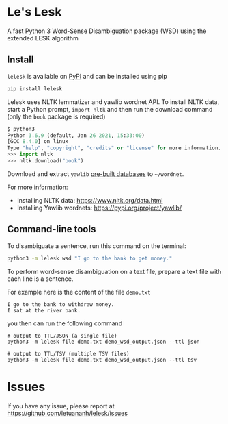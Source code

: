 # Le's Lesk

A fast Python 3 Word-Sense Disambiguation package (WSD) using the extended LESK algorithm

## Install

`lelesk` is available on [PyPI](https://pypi.org/project/lelesk/) and can be installed using pip

```bash
pip install lelesk
```

Lelesk uses NLTK lemmatizer and yawlib wordnet API.
To install NLTK data, start a Python prompt, `import nltk` and then run the download command (only the `book` package is required)

```python
$ python3
Python 3.6.9 (default, Jan 26 2021, 15:33:00) 
[GCC 8.4.0] on linux
Type "help", "copyright", "credits" or "license" for more information.
>>> import nltk
>>> nltk.download("book")
```

Download and extract `yawlib` [pre-built databases](https://github.com/letuananh/yawlib/releases/) to `~/wordnet`.

For more information:

- Installing NLTK data: https://www.nltk.org/data.html
- Installing Yawlib wordnets: https://pypi.org/project/yawlib/

## Command-line tools

To disambiguate a sentence, run this command on the terminal:

```bash
python3 -m lelesk wsd "I go to the bank to get money."
```

To perform word-sense disambiguation on a text file, prepare a text file with each line is a sentence. 

For example here is the content of the file `demo.txt`

```
I go to the bank to withdraw money.
I sat at the river bank.
```

you then can run the following command

```
# output to TTL/JSON (a single file)
python3 -m lelesk file demo.txt demo_wsd_output.json --ttl json

# output to TTL/TSV (multiple TSV files)
python3 -m lelesk file demo.txt demo_wsd_output.json --ttl tsv
```

# Issues

If you have any issue, please report at https://github.com/letuananh/lelesk/issues
